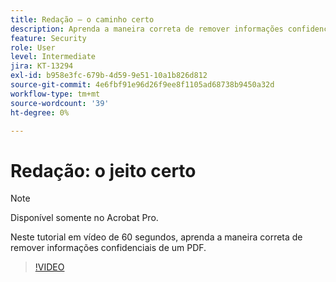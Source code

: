 ```yaml
---
title: Redação — o caminho certo
description: Aprenda a maneira correta de remover informações confidenciais de um PDF
feature: Security
role: User
level: Intermediate
jira: KT-13294
exl-id: b958e3fc-679b-4d59-9e51-10a1b826d812
source-git-commit: 4e6fbf91e96d26f9ee8f1105ad68738b9450a32d
workflow-type: tm+mt
source-wordcount: '39'
ht-degree: 0%

---
```


# Redação: o jeito certo

>[!NOTE]
>
>Disponível somente no Acrobat Pro.

Neste tutorial em vídeo de 60 segundos, aprenda a maneira correta de remover informações confidenciais de um PDF.

>[!VIDEO](https://video.tv.adobe.com/v/3411377?quality=12&learn=on&hidetitle=true)
